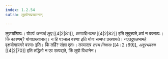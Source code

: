 ```yaml
---
index: 1.2.54
sutra: लुब्योगाप्रख्यानात्

---
```

लुबप्यशिष्यः। योऽयं _जनपदे लुप्_ [[4|2|81]], _वरणादिभ्यश्च_ [[4|2|82]] इति लुबुच्यते,अयं न वक्तव्यः। किं कारणम्? योगाप्रख्यानात्। न हि पञ्चाल वरणाः इति योगः सम्बधः प्रख्यायते। नएतदुपलभामहे वृक्षयोगान्नगरे वरणाः इति। किं तर्हि? संज्ञा एताः। तस्मादत्र _तस्य निवासः_ [[4।2।69]], _अदूरभवश्च_ [[4|2|70]] इति तद्धितो न एव उत्पद्यते, किं लुपो विधानेन।